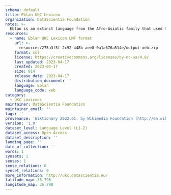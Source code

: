 ```yaml
---
schema: default
title: Eblan UKC Lexicon
organization: DataScientia Foundation
notes: >-
  Eblan is an extinct language from the Afro-Asiatic family that used to be spoken in Eurasia. The UKC Lexicon of Eblan is represented as a lexico-semantic network. It consists of words, word senses, synsets, as well as sense-level and synset-level relationships
resources:
  - name: Eblan UKC Lexicon LMF format
    url: >-
      resources/275a3f5f-2c92-448b-aee8-0a1a676a514e/output-xeb.zip
    format: xml
    license: https://creativecommons.org/licenses/by-nc-sa/4.0/
    last_updated: 2023-04-17
    created: 2023-04-17
    size: 814
    release_date: 2023-04-17
    distribution_document: ''
    language: Eblan
    language_code: xeb
category:
  - UKC Lexicons
maintainer: DataScientia Foundation
maintainer_email: ''
tags: ''
provenance: 'Wiktionary 2022.01. by Wikimedia Foundation (http://en.wiktionary.org); Princeton WordNet 2.1 by Princeton University (https://wordnet.princeton.edu)'
version: '1.0'
dataset_level: Language Level (L1-2)
dataset_access: Open Access
dataset_description: ''
landing_page: ''
date_of_collection: ''
words: 1
synsets: 1
senses: 1
sense_relations: 0
synset_relations: 0
more_information: http://ukc.datascientia.eu/
latitude_map: 35.798
longitude_map: 36.798
---
```

